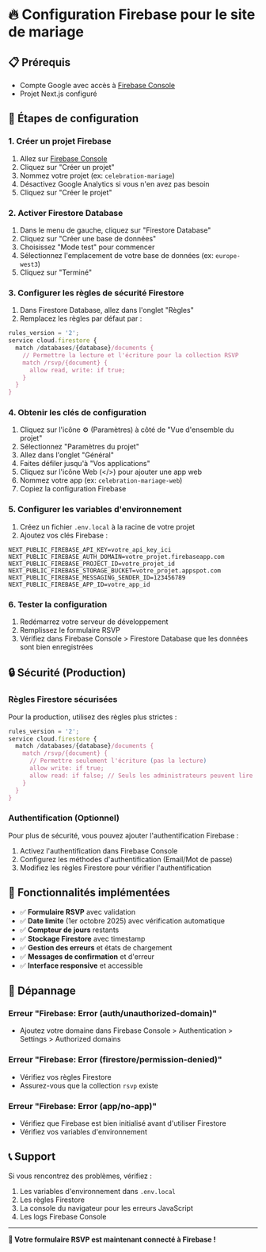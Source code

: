 # 🔥 Configuration Firebase pour le site de mariage

## 📋 Prérequis
- Compte Google avec accès à [Firebase Console](https://console.firebase.google.com/)
- Projet Next.js configuré

## 🚀 Étapes de configuration

### 1. Créer un projet Firebase
1. Allez sur [Firebase Console](https://console.firebase.google.com/)
2. Cliquez sur "Créer un projet"
3. Nommez votre projet (ex: `celebration-mariage`)
4. Désactivez Google Analytics si vous n'en avez pas besoin
5. Cliquez sur "Créer le projet"

### 2. Activer Firestore Database
1. Dans le menu de gauche, cliquez sur "Firestore Database"
2. Cliquez sur "Créer une base de données"
3. Choisissez "Mode test" pour commencer
4. Sélectionnez l'emplacement de votre base de données (ex: `europe-west3`)
5. Cliquez sur "Terminé"

### 3. Configurer les règles de sécurité Firestore
1. Dans Firestore Database, allez dans l'onglet "Règles"
2. Remplacez les règles par défaut par :

```javascript
rules_version = '2';
service cloud.firestore {
  match /databases/{database}/documents {
    // Permettre la lecture et l'écriture pour la collection RSVP
    match /rsvp/{document} {
      allow read, write: if true;
    }
  }
}
```

### 4. Obtenir les clés de configuration
1. Cliquez sur l'icône ⚙️ (Paramètres) à côté de "Vue d'ensemble du projet"
2. Sélectionnez "Paramètres du projet"
3. Allez dans l'onglet "Général"
4. Faites défiler jusqu'à "Vos applications"
5. Cliquez sur l'icône Web (</>) pour ajouter une app web
6. Nommez votre app (ex: `celebration-mariage-web`)
7. Copiez la configuration Firebase

### 5. Configurer les variables d'environnement
1. Créez un fichier `.env.local` à la racine de votre projet
2. Ajoutez vos clés Firebase :

```env
NEXT_PUBLIC_FIREBASE_API_KEY=votre_api_key_ici
NEXT_PUBLIC_FIREBASE_AUTH_DOMAIN=votre_projet.firebaseapp.com
NEXT_PUBLIC_FIREBASE_PROJECT_ID=votre_projet_id
NEXT_PUBLIC_FIREBASE_STORAGE_BUCKET=votre_projet.appspot.com
NEXT_PUBLIC_FIREBASE_MESSAGING_SENDER_ID=123456789
NEXT_PUBLIC_FIREBASE_APP_ID=votre_app_id
```

### 6. Tester la configuration
1. Redémarrez votre serveur de développement
2. Remplissez le formulaire RSVP
3. Vérifiez dans Firebase Console > Firestore Database que les données sont bien enregistrées

## 🔒 Sécurité (Production)

### Règles Firestore sécurisées
Pour la production, utilisez des règles plus strictes :

```javascript
rules_version = '2';
service cloud.firestore {
  match /databases/{database}/documents {
    match /rsvp/{document} {
      // Permettre seulement l'écriture (pas la lecture)
      allow write: if true;
      allow read: if false; // Seuls les administrateurs peuvent lire
    }
  }
}
```

### Authentification (Optionnel)
Pour plus de sécurité, vous pouvez ajouter l'authentification Firebase :
1. Activez l'authentification dans Firebase Console
2. Configurez les méthodes d'authentification (Email/Mot de passe)
3. Modifiez les règles Firestore pour vérifier l'authentification

## 📱 Fonctionnalités implémentées

- ✅ **Formulaire RSVP** avec validation
- ✅ **Date limite** (1er octobre 2025) avec vérification automatique
- ✅ **Compteur de jours** restants
- ✅ **Stockage Firestore** avec timestamp
- ✅ **Gestion des erreurs** et états de chargement
- ✅ **Messages de confirmation** et d'erreur
- ✅ **Interface responsive** et accessible

## 🐛 Dépannage

### Erreur "Firebase: Error (auth/unauthorized-domain)"
- Ajoutez votre domaine dans Firebase Console > Authentication > Settings > Authorized domains

### Erreur "Firebase: Error (firestore/permission-denied)"
- Vérifiez vos règles Firestore
- Assurez-vous que la collection `rsvp` existe

### Erreur "Firebase: Error (app/no-app)"
- Vérifiez que Firebase est bien initialisé avant d'utiliser Firestore
- Vérifiez vos variables d'environnement

## 📞 Support
Si vous rencontrez des problèmes, vérifiez :
1. Les variables d'environnement dans `.env.local`
2. Les règles Firestore
3. La console du navigateur pour les erreurs JavaScript
4. Les logs Firebase Console

---

**🎉 Votre formulaire RSVP est maintenant connecté à Firebase !**
